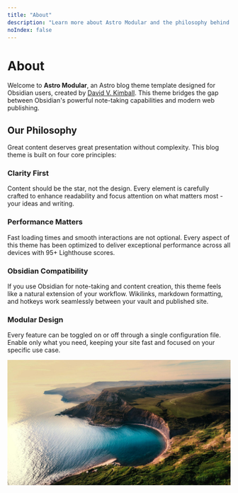 ```yaml
---
title: "About"
description: "Learn more about Astro Modular and the philosophy behind its design approach."
noIndex: false
---
```

# About

Welcome to **Astro Modular**, an Astro blog theme template designed for Obsidian users, created by [David V. Kimball](https://davidvkimball.com). This theme bridges the gap between Obsidian's powerful note-taking capabilities and modern web publishing.

## Our Philosophy

Great content deserves great presentation without complexity. This blog theme is built on four core principles:

### Clarity First
Content should be the star, not the design. Every element is carefully crafted to enhance readability and focus attention on what matters most - your ideas and writing.

### Performance Matters
Fast loading times and smooth interactions are not optional. Every aspect of this theme has been optimized to deliver exceptional performance across all devices with 95+ Lighthouse scores.

### Obsidian Compatibility
If you use Obsidian for note-taking and content creation, this theme feels like a natural extension of your workflow. Wikilinks, markdown formatting, and hotkeys work seamlessly between your vault and published site.

### Modular Design
Every feature can be toggled on or off through a single configuration file. Enable only what you need, keeping your site fast and focused on your specific use case.

![Photograph of a lush, green cove.](images/water.jpg)
